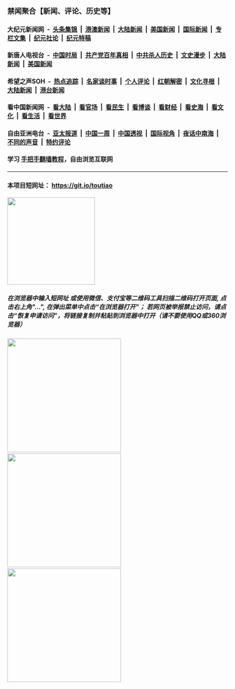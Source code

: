 ### 禁闻聚合【新闻、评论、历史等】

#### 大纪元新闻网 &nbsp;-&nbsp; [头条集锦](indexes/E头条集锦.md?t=03181531) &nbsp;|&nbsp; [港澳新闻](indexes/E港澳新闻.md?t=03181531)  &nbsp;|&nbsp; [大陆新闻](indexes/E大陆新闻.md?t=03181531) &nbsp;|&nbsp; [美国新闻](indexes/E美国新闻.md?t=03181531) &nbsp;|&nbsp; [国际新闻](indexes/E国际新闻.md?t=03181531) &nbsp;|&nbsp; [专栏文集](indexes/E专栏文集.md?t=03181531) &nbsp;|&nbsp; [纪元社论](indexes/E纪元社论.md?t=03181531) &nbsp;|&nbsp; [纪元特稿](indexes/E纪元特稿.md?t=03181531) 

#### 新唐人电视台 &nbsp;-&nbsp; [中国时局](indexes/N中国时局.md?t=03181531) &nbsp;|&nbsp; [共产党百年真相](indexes/N共产党百年真相.md?t=03181531) &nbsp;|&nbsp; [中共杀人历史](indexes/N中共杀人历史.md?t=03181531) &nbsp;|&nbsp; [文史漫步](indexes/N文史漫步.md?t=03181531) &nbsp;|&nbsp; [大陆新闻](indexes/N大陆新闻.md?t=03181531) &nbsp;|&nbsp; [美国新闻](indexes/N美国新闻.md?t=03181531)

#### 希望之声SOH &nbsp;-&nbsp; [热点追踪](indexes/H热点追踪.md?t=03181531) &nbsp;|&nbsp; [名家谈时事](indexes/H名家谈时事.md?t=03181531) &nbsp;|&nbsp; [个人评论](indexes/H个人评论.md?t=03181531)  &nbsp;|&nbsp; [红朝解密](indexes/H红朝解密.md?t=03181531) &nbsp;|&nbsp; [文化寻根](indexes/H文化寻根.md?t=03181531) &nbsp;|&nbsp; [大陆新闻](indexes/H大陆新闻.md?t=03181531) &nbsp;|&nbsp; [港台新闻](indexes/H港台新闻.md?t=03181531)

#### 看中国新闻网 &nbsp;-&nbsp; [看大陆](indexes/S看大陆.md?t=03181531) &nbsp;|&nbsp; [看官场](indexes/S看官场.md?t=03181531) &nbsp;|&nbsp; [看民生](indexes/S看民生.md?t=03181531)  &nbsp;|&nbsp; [看博谈](indexes/S看博谈.md?t=03181531) &nbsp;|&nbsp; [看财经](indexes/S看财经.md?t=03181531) &nbsp;|&nbsp; [看史海](indexes/S看史海.md?t=03181531) &nbsp;|&nbsp; [看文化](indexes/S看文化.md?t=03181531) &nbsp;|&nbsp; [看生活](indexes/S看生活.md?t=03181531) &nbsp;|&nbsp; [看世界](indexes/S看世界.md?t=03181531)

#### 自由亚洲电台 &nbsp;-&nbsp; [亚太报道](indexes/R亚太报道.md?t=03181531) &nbsp;|&nbsp; [中国一周](indexes/R中国一周.md?t=03181531) &nbsp;|&nbsp; [中国透视](indexes/R中国透视.md?t=03181531)  &nbsp;|&nbsp; [国际视角](indexes/R国际视角.md?t=03181531) &nbsp;|&nbsp; [夜话中南海](indexes/R夜话中南海.md?t=03181531) &nbsp;|&nbsp; [不同的声音](indexes/R不同的声音.md?t=03181531) &nbsp;|&nbsp; [特约评论](indexes/R特约评论.md?t=03181531)

#### 学习 [手把手翻墙教程](https://github.com/gfw-breaker/guides/wiki)，自由浏览互联网

----

#### 本项目短网址： https://git.io/toutiao
<img src="https://raw.githubusercontent.com/gfw-breaker/banned-news/master/scripts/img/qr.png" width="200px"/>  

##### 在浏览器中输入短网址 或使用微信、支付宝等二维码工具扫描二维码打开页面, 点击右上角"...", 在弹出菜单中点击“在浏览器打开”； 若网页被举报禁止访问，请点击“恢复申请访问”，将链接复制并粘贴到浏览器中打开（请不要使用QQ或360浏览器）

<img src="https://raw.githubusercontent.com/gfw-breaker/banned-news/master/scripts/img/1.png" width="260px"/> &nbsp; <img src="https://raw.githubusercontent.com/gfw-breaker/banned-news/master/scripts/img/2.png" width="260px"/> &nbsp; <img src="https://raw.githubusercontent.com/gfw-breaker/banned-news/master/scripts/img/3.png" width="260px"/>
